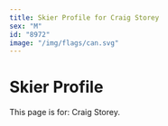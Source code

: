 ```yaml
---
title: Skier Profile for Craig Storey
sex: "M"
id: "8972"
image: "/img/flags/can.svg" 
---
```


# Skier Profile

This page is for: Craig Storey.
    